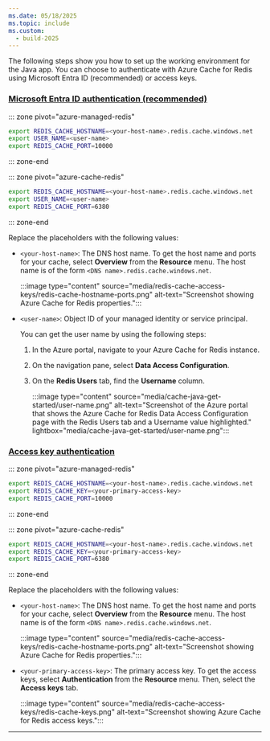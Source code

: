 ```yaml
---
ms.date: 05/18/2025
ms.topic: include
ms.custom:
  - build-2025
---
```



The following steps show you how to set up the working environment for the Java app. You can choose to authenticate with Azure Cache for Redis using Microsoft Entra ID (recommended) or access keys.

### [Microsoft Entra ID authentication (recommended)](#tab/entraid)

::: zone pivot="azure-managed-redis"

```bash
export REDIS_CACHE_HOSTNAME=<your-host-name>.redis.cache.windows.net
export USER_NAME=<user-name>
export REDIS_CACHE_PORT=10000
```

::: zone-end

::: zone pivot="azure-cache-redis"


```bash
export REDIS_CACHE_HOSTNAME=<your-host-name>.redis.cache.windows.net
export USER_NAME=<user-name>
export REDIS_CACHE_PORT=6380
```

::: zone-end


Replace the placeholders with the following values:

- `<your-host-name>`: The DNS host name. To get the host name and ports for your cache, select **Overview** from the **Resource** menu. The host name is of the form `<DNS name>.redis.cache.windows.net`.

  :::image type="content" source="media/redis-cache-access-keys/redis-cache-hostname-ports.png" alt-text="Screenshot showing Azure Cache for Redis properties.":::

- `<user-name>`: Object ID of your managed identity or service principal.

  You can get the user name by using the following steps:

  1. In the Azure portal, navigate to your Azure Cache for Redis instance.
  1. On the navigation pane, select **Data Access Configuration**.
  1. On the **Redis Users** tab, find the **Username** column.

     :::image type="content" source="media/cache-java-get-started/user-name.png" alt-text="Screenshot of the Azure portal that shows the Azure Cache for Redis Data Access Configuration page with the Redis Users tab and a Username value highlighted." lightbox="media/cache-java-get-started/user-name.png":::

### [Access key authentication](#tab/accesskey)

::: zone pivot="azure-managed-redis"

```bash
export REDIS_CACHE_HOSTNAME=<your-host-name>.redis.cache.windows.net
export REDIS_CACHE_KEY=<your-primary-access-key>
export REDIS_CACHE_PORT=10000
```

::: zone-end

::: zone pivot="azure-cache-redis"

```bash
export REDIS_CACHE_HOSTNAME=<your-host-name>.redis.cache.windows.net
export REDIS_CACHE_KEY=<your-primary-access-key>
export REDIS_CACHE_PORT=6380
```

::: zone-end

Replace the placeholders with the following values:

- `<your-host-name>`: The DNS host name.  To get the host name and ports for your cache, select **Overview** from the **Resource** menu. The host name is of the form `<DNS name>.redis.cache.windows.net`.

  :::image type="content" source="media/redis-cache-access-keys/redis-cache-hostname-ports.png" alt-text="Screenshot showing Azure Cache for Redis properties.":::

- `<your-primary-access-key>`: The primary access key. To get the access keys, select **Authentication** from the **Resource** menu. Then, select the **Access keys** tab.

  :::image type="content" source="media/redis-cache-access-keys/redis-cache-keys.png" alt-text="Screenshot showing Azure Cache for Redis access keys.":::

---
